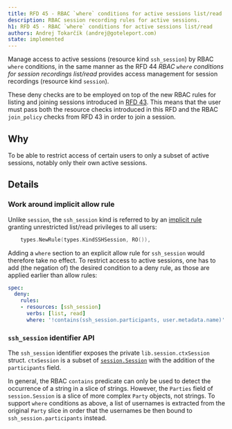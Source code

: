 ```yaml
---
title: RFD 45 - RBAC `where` conditions for active sessions list/read
description: RBAC session recording rules for active sessions.
h1: RFD 45 - RBAC `where` conditions for active sessions list/read
authors: Andrej Tokarčík (andrej@goteleport.com)
state: implemented
---
```



Manage access to active sessions (resource kind `ssh_session`) by RBAC
`where` conditions, in the same manner as the RFD 44 *RBAC `where` conditions
for session recordings list/read* provides access management for session
recordings (resource kind `session`).

These deny checks are to be employed on top of the new RBAC rules for listing and joining sessions introduced in [RFD 43](https://github.com/gravitational/teleport/blob/master/rfd/0043-kubeaccess-multiparty.md). This means that the user must pass both the resource checks introduced in this RFD and the RBAC `join_policy` checks from RFD 43 in order to join a session.

## Why

To be able to restrict access of certain users to only a subset of active
sessions, notably only their own active sessions.

## Details

### Work around implicit allow rule

Unlike `session`, the `ssh_session` kind is referred to by an [implicit rule](
https://github.com/gravitational/teleport/blob/066f0dbbad801ad822b81482948732641773d8fe/lib/services/role.go#L57)
granting unrestricted list/read privileges to all users:

```go
	types.NewRule(types.KindSSHSession, RO()),
```

Adding a `where` section to an explicit allow rule for `ssh_session` would
therefore take no effect.  To restrict access to active sessions, one has to
add (the negation of) the desired condition to a deny rule, as those are
applied earlier than allow rules:

```yaml
spec:
  deny:
    rules:
    - resources: [ssh_session]
      verbs: [list, read]
      where: '!contains(ssh_session.participants, user.metadata.name)'
```

### `ssh_session` identifier API

The `ssh_session` identifier exposes the private `lib.session.ctxSession`
struct. `ctxSession` is a subset of [`session.Session`](
https://github.com/gravitational/teleport/blob/066f0dbbad801ad822b81482948732641773d8fe/lib/session/session.go#L84)
with the addition of the `participants` field.

In general, the RBAC `contains` predicate can only be used to detect the
occurrence of a string in a slice of strings. However, the `Parties` field of
`session.Session` is a slice of more complex `Party` objects, not strings.
To support `where` conditions as above, a list of usernames is extracted from
the original `Party` slice in order that the usernames be then bound to
`ssh_session.participants` instead.
